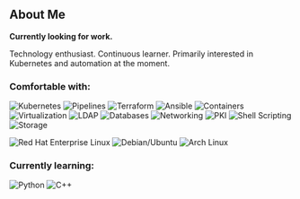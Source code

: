 ## About Me

**Currently looking for work.**

Technology enthusiast. Continuous learner. Primarily interested in Kubernetes
 and automation at the moment.

### Comfortable with:

![Kubernetes](https://img.shields.io/badge/Kubernetes-blue?style=for-the-badge)
![Pipelines](https://img.shields.io/badge/Pipelines-blue?style=for-the-badge)
![Terraform](https://img.shields.io/badge/Terraform-blue?style=for-the-badge)
![Ansible](https://img.shields.io/badge/Ansible-blue?style=for-the-badge)
![Containers](https://img.shields.io/badge/Containers-blue?style=for-the-badge)
![Virtualization](https://img.shields.io/badge/Virtualization-blue?style=for-the-badge)
![LDAP](https://img.shields.io/badge/LDAP-blue?style=for-the-badge)
![Databases](https://img.shields.io/badge/Databases-blue?style=for-the-badge)
![Networking](https://img.shields.io/badge/Networking-blue?style=for-the-badge)
![PKI](https://img.shields.io/badge/PKI-blue?style=for-the-badge)
![Shell Scripting](https://img.shields.io/badge/Shell_Scripting-blue?style=for-the-badge)
![Storage](https://img.shields.io/badge/Storage-blue?style=for-the-badge)

![Red Hat Enterprise Linux](https://img.shields.io/badge/Red_Hat_Enterprise_Linux-blue?style=for-the-badge)
![Debian/Ubuntu](https://img.shields.io/badge/Debian/Ubuntu-blue?style=for-the-badge)
![Arch Linux](https://img.shields.io/badge/Arch_Linux-blue?style=for-the-badge)

### Currently learning:

![Python](https://img.shields.io/badge/Python-blue?style=for-the-badge)
![C++](https://img.shields.io/badge/C++-blue?style=for-the-badge)
